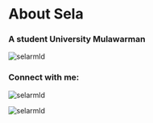 <h1 align="left">About Sela</h1>
<h3 align="left">A student University Mulawarman</h3>

<p align="left"> <img src="https://komarev.com/ghpvc/?username=selarmld&label=Profile%20views&color=0e75b6&style=flat" alt="selarmld" /> </p>

<h3 align="left">Connect with me:</h3>
<p align="left">
</p>

<p><img align="center" src="https://github-readme-stats.vercel.app/api/top-langs?username=selarmld&show_icons=true&locale=en&layout=compact" alt="selarmld" /></p>

<p><img align="center" src="https://github-readme-streak-stats.herokuapp.com/?user=selarmld&" alt="selarmld" /></p>
